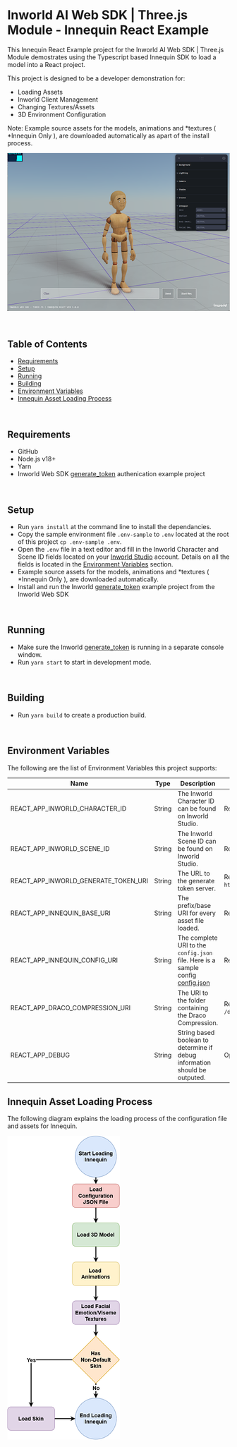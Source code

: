 # Inworld AI Web SDK | Three.js Module - Innequin React Example

This Innequin React Example project for the Inworld AI Web SDK | Three.js Module demostrates using the Typescript based Innequin SDK to load a model into a React project.

This project is designed to be a developer demonstration for:

- Loading Assets
- Inworld Client Management
- Changing Textures/Assets
- 3D Environment Configuration

Note: Example source assets for the models, animations and *textures ( *Innequin Only ), are downloaded automatically as apart of the install process.

![Innequin](./imgs/innequin.png 'Innequin')

<br/>

## Table of Contents

- [Requirements](#req)
- [Setup](#setup)
- [Running](#run)
- [Building](#build)
- [Environment Variables](#env)
- [Innequin Asset Loading Process](#loading-innequin)

<br/>

## Requirements <a id="req" name="req"></a>

- GitHub
- Node.js v18+
- Yarn
- Inworld Web SDK [generate_token](https://github.com/inworld-ai/inworld-web-sdk/tree/main/examples/generate_token) authenication example project

<br/>

## Setup <a id="setup" name="setup"></a>

- Run `yarn install` at the command line to install the dependancies.
- Copy the sample environment file `.env-sample` to `.env` located at the root of this project `cp .env-sample .env`.
- Open the `.env` file in a text editor and fill in the Inworld Character and Scene ID fields located on your [Inworld Studio](https://studio.inworld.ai/) account. Details on all the fields is located in the [Environment Variables](#env) section.
- Example source assets for the models, animations and *textures ( *Innequin Only ), are downloaded automatically.
- Install and run the Inworld [generate_token](https://github.com/inworld-ai/inworld-web-sdk/tree/main/examples/generate_token) example project from the Inworld Web SDK

<br/>

## Running <a id="run" name="run"></a>

- Make sure the Inworld [generate_token](https://github.com/inworld-ai/inworld-web-sdk/tree/main/examples/generate_token) is running in a separate console window.
- Run `yarn start` to start in development mode.

<br/>

## Building <a id="build" name="build"></a>

- Run `yarn build` to create a production build.

<br/>

## Environment Variables <a id="env" name="env"></a>

The following are the list of Environment Variables this project supports:

| Name                                 | Type   | Description                                                                                                                                      | Requirement                                 |
| ------------------------------------ | ------ | ------------------------------------------------------------------------------------------------------------------------------------------------ | ------------------------------------------- |
| REACT_APP_INWORLD_CHARACTER_ID       | String | The Inworld Character ID can be found on Inworld Studio.                                                                                         | Required                                    |
| REACT_APP_INWORLD_SCENE_ID           | String | The Inworld Scene ID can be found on Inworld Studio.                                                                                             | Required                                    |
| REACT_APP_INWORLD_GENERATE_TOKEN_URI | String | The URL to the generate token server.                                                                                                            | Required, Default: `http://localhost:4000/` |
| REACT_APP_INNEQUIN_BASE_URI          | String | The prefix/base URI for every asset file loaded.                                                                                                 | Required                                    |
| REACT_APP_INNEQUIN_CONFIG_URI        | String | The complete URI to the `config.json` file. Here is a sample config [config.json](https://storage.googleapis.com/innequin-assets/v5/config.json) | Required                                    |
| REACT_APP_DRACO_COMPRESSION_URI      | String | The URI to the folder containing the Draco Compression.                                                                                          | Required, Default: `/draco-gltf/`           |
| REACT_APP_DEBUG                      | String | String based boolean to determine if debug information should be outputed.                                                                       | Optional, Default: `false`                  |

## Innequin Asset Loading Process <a id="loading-innequin" name="loading-innequin"></a>

The following diagram explains the loading process of the configuration file and assets for Innequin.

![Innequin](./imgs/innequin-loading-flow.png 'Innequin')

<br/>

